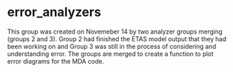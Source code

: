 error_analyzers
===============

This group was created on Novemeber 14 by two analyzer groups merging (groups 2 and 3). Group 2 had finished the ETAS model output that they had been working on and Group 3 was still in the process of considering and understanding error. The groups are merged to create a function to plot error diagrams for the MDA code.
